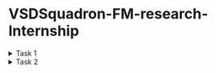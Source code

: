 # VSDSquadron-FM-research-Internship

<details>
<summary>Task 1 </summary>
# VSDFPGA Task 1 - VSDSquadron FPGA Mini: Verilog and PCF Task 

# 1. Understanding the Verilog Code

## Verilog Code and its functions:
The Verilog code it  has a blinking blue led. It’s main features are:  
**Clock Division:** A clock divider is implemented to reduce the input clock frequency to a lower frequency suitable for driving the LED.  
**Blinking Mechanism:** the clock makes an input signal  

### Key Signals:
**Clock (clk):** The clock signal oF the FPGA.  
**Reset (reset):** resets the clock divider for it to stop blinking  
**LED Output (led_blue):** Output Signal of the blue led  

# 2. PCF FILE:
The PCF file (VSDSquadronFM.pcf) means the pins and the mapping of the Verilog design. mappings are:  
**clk:** Connected to clock input pin.  
**reset:** Connected to a GPIO pin.  
**led_blue:** Connected to the pin where it makes the blue LED glow.  

### Sample PCF File Content:
set_io clk 21       (this is the clock input pin)  
set_io reset 35     (this is the reset input pin)  
set_io led_blue 25  (this is the blue LED output pin)  

### Observations:
Pin numbers correspond to specific physical locations on the FPGA Mini board.  
Proper mapping ensures the FPGA design interacts correctly with external components.  

# 3. Integration Steps and Observations While Working with the FPGA Mini Board
## Integration Steps
### 1.	Setup:
Install Yosys to upload the code into the Verilog  
Used nextpnr-ice40 for place-and-route.  
Timing analysis for ice-time.  
Converts bitstream through icepack and programme it using the FPGA with the iceprog.  

### 2.	Verilog Code Compilation and Build:
Ran the build target in the Makefile to synthesize the Verilog code and generate the necessary files (JSON, ASC, BIN).  

### 3.	Programming the FPGA:
Uploaded the binary bitstream file (top.bin) to the FPGA Mini board using iceprog.  

### 4.	Testing the Design:
Verified that the blue LED blinked at the expected frequency  

# Outcome
The clock divider's parameters required fine-tuning to achieve the desired LED blinking rate.  
Correctly matching the PCF file to the FPGA board layout was critical to ensuring proper functionality.  
The reset signal was tested successfully, halting and resuming the blinking as expected.  


## Step 1: Open Xubuntu:
![1](https://github.com/user-attachments/assets/27cf8fc3-be4d-479c-ad1a-8dfe8508bb10)

## Step 2: Open terminal and open VSDSquadron_FM: 
![2](https://github.com/user-attachments/assets/c21363c5-f374-47f9-b071-6d8949accb05)

## Step 3: Then open blink led in VSDSQUADRON_FM: 
![3](https://github.com/user-attachments/assets/fae4b7e4-3d5b-4c29-a122-1633afe1186c)

## Step 4: Now we need to let the power reach the board: 
![4](https://github.com/user-attachments/assets/5e59f8b8-2f8b-4262-9cb7-833274dba7f4)

## Step 5: Then use the command lsusb to check if the code can reach the board: 
![5](https://github.com/user-attachments/assets/e1a36a33-1410-4cec-80c3-23d5f631c776)

## Step 6: Then clean all the extra builds using make clean: 
![6](https://github.com/user-attachments/assets/68059760-7f32-4a5c-848a-c4a2457c4d55)

## Step 7: Then use the command make build: 
![7](https://github.com/user-attachments/assets/81624409-6cbc-4088-b8ef-855a1beb3348)

## Step 8: Finally use the command sudo make flash then enter sudo password: 
![8](https://github.com/user-attachments/assets/52f68700-b628-49fb-bc87-02247eb28aad)


# 4. Challenges Faced and Solutions Implemented
## Challenges
### 1.	USB option:
The USB option to select.  
**Solution:** Checking in device Manager of windows.  
### 2.	Wrong version:
Testing with the old version.  
**Solution:** creating a new version.  
### 3.	Serial Communication:
Difficulty in establishing UART communication for debugging.  
**Solution:** Configured picocom with the correct baud rate and port settings specified in the Makefile.  

## Working Verilog Code:
Working of the LED blinking along with clock division and reset.  
2.	Pin limitation File (VSDSquadronFM.pcf):  
Provides us with the exact pin mappings for the FPGA Mini board.  
3.	Makefile:  
Automates the ‘make clean’ and ‘make build’
</details>


<details>

<summary>Task 2 </summary>
# Task List for Understanding and Implementing the Verilog Code on the VSDSquadron FPGA Mini Board

**Objective:**  To understand and document the provided Verilog code, create the necessary PCF file, and integrate the design with the VSDSquadron FPGA Mini board.

## Introduction
The Universal Asynchronous Receiver-Transmitter (UART) loopback mechanism is an essential testing feature, enabling developers to verify data transmission and reception functionality within an FPGA-based system. This project involves designing, implementing, and testing a UART loopback system using Verilog, synthesizing it onto the VSDSquadron FPGA Mini, and verifying its functionality.

## Code
**Repository Access:**
The uart_loopback project was downloaded from the VSDSquadron_FM repository.
The Verilog files were cloned locally for analysis.
### Key Modules:
**o	UART Transmitter (TX) and Receiver (RX):**
The uart_trx.v file contains the implementation of both the UART transmitter and receiver functionalities. This module manages the data transmission and reception processes.
**o	Top-Level Module:**
The top.v file serves as the top-level module, integrating the UART transceiver and establishing the loopback connection.
•	Create a folder called uart_loopback then fill it with the makefile pcf file top.v and the uart_trx file:
![image](https://github.com/user-attachments/assets/754e52b5-ca57-43a1-88b5-999cea567003)


## Block Diagram and Circuit Diagram
 
![image](https://github.com/user-attachments/assets/c331c065-cee6-463a-b7b9-a077e03e526c)

![image](https://github.com/user-attachments/assets/da454bb3-a3ed-44ee-bd5a-467f21a7f153)

 

## Hardware Implementation
### Hardware Setup:
o	The VSDSquadron FPGA Mini was securely connected to a PC via a USB-UART converter.

### Code Synthesis and Upload:
o	The Verilog code was synthesized and  was uploaded to the FPGA

### Process:
•	Open terminal then enter the following code
 ![image](https://github.com/user-attachments/assets/09a6e302-a5e5-487d-92bc-531789cbb17f)

•	Then type lsusb then make build
 ![image](https://github.com/user-attachments/assets/418f519e-e90e-47bf-86a9-f8e4520fcaef)

•	Then type sudo make flash
 ![image](https://github.com/user-attachments/assets/eb808561-da58-4a47-bf07-d182ba6437c9)


## Testing and Verification
### Serial Terminal Configuration:
Open docklight on windows then go to tools then project settings then type the required COM then fill in the baud rate:
 ![image](https://github.com/user-attachments/assets/f71777b1-2c58-4c94-9659-e51f9e9061fe)

Double click the box under name then fill in the following info:
 ![image](https://github.com/user-attachments/assets/4dde2ff9-684a-4824-a942-87d13334b264)


## Testing Process:
o	Data was transmitted from the PC to the FPGA.
o	Successful loopback was confirmed when the same data was received back on the serial terminal.

Then click on apply and okay then click on the arrow next to the box:
 ![image](https://github.com/user-attachments/assets/9e04e4e9-4244-48e6-afc4-120ebcfee559)



## Results
The UART loopback mechanism was successfully implemented and tested. The system consistently returned transmitted data without errors, validating the functionality of the TX and RX modules.

## Conclusion
This project demonstrated the successful implementation of a UART loopback system, achieving its objective of verifying UART functionality through hardware testing and documentation. The outcomes provide a reliable framework for further UART-based developments on the VSDSquadron FPGA Mini.


</details>
